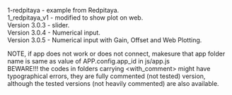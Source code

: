 1-redpitaya - example from Redpitaya.<br>
1_redpitaya_v1 - modified to show plot on web.<br>
Version 3.0.3 - slider.<br>
Version 3.0.4  - Numerical input.<br>
Version 3.0.5  - Numerical input with Gain, Offset and Web Plotting.<br>

NOTE, if app does not work or does not connect, makesure that app folder name is same as value of APP.config.app_id in js/app.js <br>
BEWARE!!! the codes in folders carrying <with_comment> might have typographical errors, they are fully commented (not tested) version, although the tested versions (not heavily commented) are also available.
